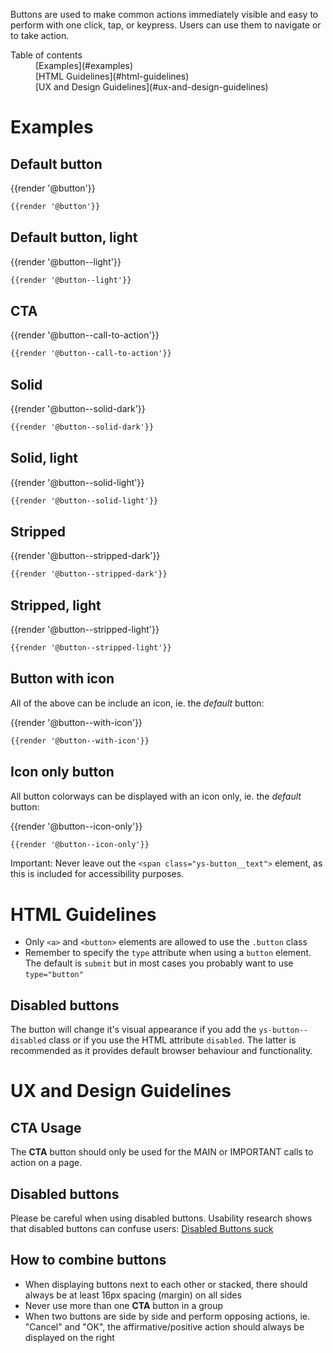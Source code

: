 Buttons are used to make common actions immediately visible and easy to perform with one click, tap, or keypress. Users can use them to navigate or to take action.

<nav class="element-navigation">
  <dl class="element-navigation__list">
    <dt class="element-navigation__title">Table of contents</dt>
    <dd class="element-navigation__item">[Examples](#examples)</dd>
    <dd class="element-navigation__item">[HTML Guidelines](#html-guidelines)</dd>
    <dd class="element-navigation__item">[UX and Design Guidelines](#ux-and-design-guidelines)</dd>
  </dl>
</nav>

# Examples
## Default button
<div class="element-preview">
  {{render '@button'}}
</div>

```html
{{render '@button'}}
```


## Default button, light
<div class="element-preview element-preview--dark">
  {{render '@button--light'}}
</div>

```html
{{render '@button--light'}}
```

## CTA
<div class="element-preview">
  {{render '@button--call-to-action'}}
</div>

```html
{{render '@button--call-to-action'}}
```

## Solid
<div class="element-preview">
  {{render '@button--solid-dark'}}
</div>

```html
{{render '@button--solid-dark'}}
```

## Solid, light
<div class="element-preview element-preview--dark">
  {{render '@button--solid-light'}}
</div>

```html
{{render '@button--solid-light'}}
```

## Stripped
<div class="element-preview">
  {{render '@button--stripped-dark'}}
</div>

```html
{{render '@button--stripped-dark'}}
```

## Stripped, light
<div class="element-preview element-preview--dark">
  {{render '@button--stripped-light'}}
</div>

```html
{{render '@button--stripped-light'}}
```

## Button with icon
All of the above can be include an icon, ie. the *default* button:
<div class="element-preview">
  {{render '@button--with-icon'}}
</div>

```html
{{render '@button--with-icon'}}
```

## Icon only button
All button colorways can be displayed with an icon only, ie. the *default* button:
<div class="element-preview">
  {{render '@button--icon-only'}}
</div>

```html
{{render '@button--icon-only'}}
```
Important: Never leave out the `<span class="ys-button__text">` element, as this is included for accessibility purposes.


# HTML Guidelines
 - Only `<a>` and `<button>` elements are allowed to use the `.button` class
 - Remember to specify the `type` attribute when using a `button` element. The default is `submit` but in most cases you probably want to use `type="button"`

## Disabled buttons
The button will change it's visual appearance if you add the `ys-button--disabled` class or if you use the HTML attribute `disabled`. The latter is recommended as it provides default browser behaviour and functionality.

# UX and Design Guidelines
## CTA Usage
The **CTA** button should only be used for the MAIN or IMPORTANT calls to action on a page.

## Disabled buttons
Please be careful when using disabled buttons. Usability research shows that disabled buttons can confuse users: [Disabled Buttons suck](https://axesslab.com/disabled-buttons-suck/)

## How to combine buttons
- When displaying buttons next to each other or stacked, there should always be at least 16px spacing (margin) on all sides
- Never use more than one **CTA** button in a group
- When two buttons are side by side and perform opposing actions, ie. "Cancel" and "OK", the affirmative/positive action should always be displayed on the right


